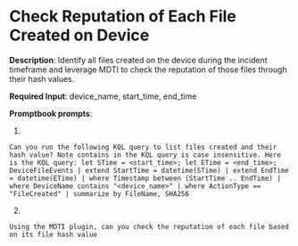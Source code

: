 # Check Reputation of Each File Created on Device

**Description**: Identify all files created on the device during the incident timeframe and leverage MDTI to check the reputation of those files through their hash values.

**Required Input**: device_name, start_time, end_time

**Promptbook prompts**:


1. 
 ```
Can you run the following KQL query to list files created and their hash value? Note contains in the KQL query is case insensitive. Here is the KQL query: let STime = <start_time>; let ETime = <end_time>; DeviceFileEvents | extend StartTime = datetime(STime) | extend EndTime = datetime(ETime) | where Timestamp between (StartTime .. EndTime) | where DeviceName contains "<device_name>" | where ActionType == "FileCreated" | summarize by FileName, SHA256
 ```
2.  
 ```
Using the MDTI plugin, can you check the reputation of each file based on its file hash value
 ```
